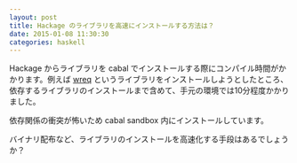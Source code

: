 ```yaml
---
layout: post
title: Hackage のライブラリを高速にインストールする方法は？
date: 2015-01-08 11:30:30
categories: haskell
---
```

<!-- {% raw %} -->
<p>Hackage からライブラリを cabal でインストールする際にコンパイル時間がかかります。例えば <a href="http://www.serpentine.com/wreq/doc/wreq-0.1.0.0/html/" rel="nofollow" title="wreq">wreq</a> というライブラリをインストールしようとしたところ、依存するライブラリのインストールまで含めて、手元の環境では10分程度かかりました。</p>

<p>依存関係の衝突が怖いため cabal sandbox 内にインストールしています。</p>

<p>バイナリ配布など、ライブラリのインストールを高速化する手段はあるでしょうか？</p>
<!-- {% endraw %} -->
